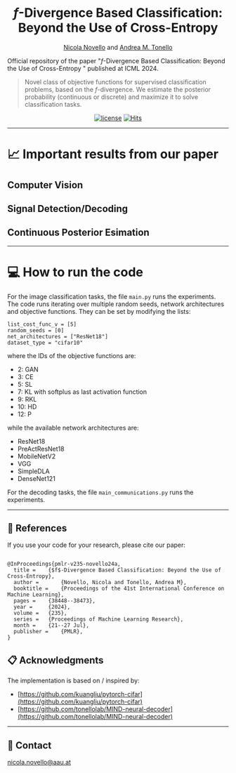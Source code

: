 <div align="center">
  
# $f$-Divergence Based Classification:<br /> Beyond the Use of Cross-Entropy

[Nicola Novello](https://scholar.google.com/citations?user=4PPM0GkAAAAJ&hl=en) and [Andrea M. Tonello](https://scholar.google.com/citations?user=qBiseEsAAAAJ&hl=en)

</div>


Official repository of the paper "$f$-Divergence Based Classification: Beyond the Use of Cross-Entropy " published at ICML 2024. 

> Novel class of objective functions for supervised classification problems, based on the $f$-divergence. We estimate the posterior probability (continuous or discrete) and maximize it to solve classification tasks. 

<div align="center">

[![license](https://img.shields.io/badge/License-MIT-red.svg)](https://github.com/nicolaNovello/discriminative-classification-fDiv/blob/main/LICENSE)
[![Hits](https://hits.sh/github.com/nicolaNovello/discriminative-classification-fDiv.svg?label=Visitors&color=30a704)](https://hits.sh/github.com/nicolaNovello/discriminative-classification-fDiv/)

</div>

---

# 📈 Important results from our paper

## Computer Vision

## Signal Detection/Decoding

## Continuous Posterior Esimation

---

# 💻 How to run the code

For the image classification tasks, the file `main.py` runs the experiments. The code runs iterating over multiple random seeds, network architectures and objective functions. They can be set by modifying the lists: 
```
list_cost_func_v = [5] 
random_seeds = [0]
net_architectures = ["ResNet18"] 
dataset_type = "cifar10"
```
where the IDs of the objective functions are:
- 2: GAN
- 3: CE
- 5: SL
- 7: KL with softplus as last activation function
- 9: RKL
- 10: HD
- 12: P
  
while the available network architectures are:
- ResNet18
- PreActResNet18
- MobileNetV2
- VGG
- SimpleDLA
- DenseNet121


For the decoding tasks, the file `main_communications.py` runs the experiments.


---

## 📝 References

If you use your code for your research, please cite our paper:
```

@InProceedings{pmlr-v235-novello24a,
  title = 	 {$f$-Divergence Based Classification: Beyond the Use of Cross-Entropy},
  author =       {Novello, Nicola and Tonello, Andrea M},
  booktitle = 	 {Proceedings of the 41st International Conference on Machine Learning},
  pages = 	 {38448--38473},
  year = 	 {2024},
  volume = 	 {235},
  series = 	 {Proceedings of Machine Learning Research},
  month = 	 {21--27 Jul},
  publisher =    {PMLR},
}

```

## 📋 Acknowledgments

The implementation is based on / inspired by:

- [https://github.com/kuangliu/pytorch-cifar](https://github.com/kuangliu/pytorch-cifar)  
- [https://github.com/tonellolab/MIND-neural-decoder](https://github.com/tonellolab/MIND-neural-decoder)

---

## 📧 Contact

[nicola.novello@aau.at](nicola.novello@aau.at)
